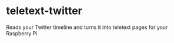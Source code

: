 # teletext-twitter
Reads your Twitter timeline and turns it into teletext pages for your Raspberry Pi
